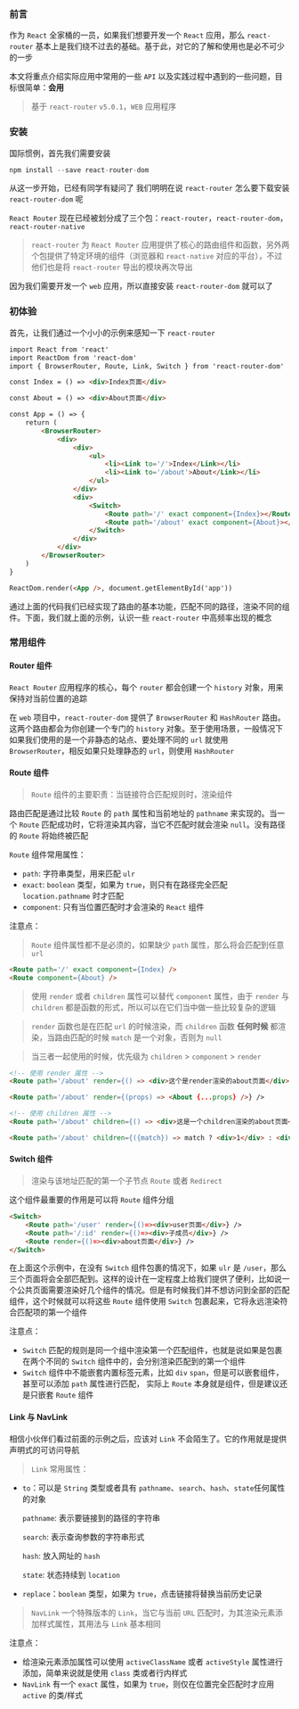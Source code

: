 ### 前言

作为 `React` 全家桶的一员，如果我们想要开发一个 `React` 应用，那么 `react-router` 基本上是我们绕不过去的基础。基于此，对它的了解和使用也是必不可少的一步

本文将重点介绍实际应用中常用的一些 `API` 以及实践过程中遇到的一些问题，目标很简单：**会用**

> 基于 `react-router` `v5.0.1`，`WEB` 应用程序

### 安装

国际惯例，首先我们需要安装

```js
npm install --save react-router-dom 
```

从这一步开始，已经有同学有疑问了 我们明明在说 `react-router` 怎么要下载安装 `react-router-dom` 呢

`React Router` 现在已经被划分成了三个包：`react-router`，`react-router-dom`，`react-router-native`

> `react-router` 为 `React Router` 应用提供了核心的路由组件和函数，另外两个包提供了特定环境的组件（浏览器和 `react-native` 对应的平台），不过他们也是将 `react-router` 导出的模块再次导出

因为我们需要开发一个 `web` 应用，所以直接安装 `react-router-dom` 就可以了

### 初体验

首先，让我们通过一个小小的示例来感知一下 `react-router`

```html
import React from 'react'
import ReactDom from 'react-dom'
import { BrowserRouter, Route, Link, Switch } from 'react-router-dom'

const Index = () => <div>Index页面</div>

const About = () => <div>About页面</div>

const App = () => {
    return (
        <BrowserRouter>
            <div>
                <div>
                    <ul>
                        <li><Link to='/'>Index</Link></li>
                        <li><Link to='/about'>About</Link></li>
                    </ul>
                </div>
                <div>
                    <Switch>
                        <Route path='/' exact component={Index}></Route>
                        <Route path='/about' exact component={About}></Route>
                    </Switch>
                </div>
            </div>
        </BrowserRouter>
    )
}

ReactDom.render(<App />, document.getElementById('app'))
```

通过上面的代码我们已经实现了路由的基本功能，匹配不同的路径，渲染不同的组件。下面，我们就上面的示例，认识一些 `react-router` 中高频率出现的概念

### 常用组件

#### Router 组件

`React Router` 应用程序的核心，每个 `router` 都会创建一个 `history` 对象，用来保持对当前位置的追踪

在 `web` 项目中，`react-router-dom` 提供了 `BrowserRouter` 和 `HashRouter` 路由。这两个路由都会为你创建一个专门的 `history` 对象。至于使用场景，一般情况下如果我们使用的是一个非静态的站点、要处理不同的 `url` 就使用 `BrowserRouter`，相反如果只处理静态的 `url`，则使用 `HashRouter`

#### Route 组件

> `Route` 组件的主要职责：当链接符合匹配规则时，渲染组件

路由匹配是通过比较 `Route` 的 `path` 属性和当前地址的 `pathname` 来实现的。当一个 `Route` 匹配成功时，它将渲染其内容，当它不匹配时就会渲染 `null`。没有路径的 `Route` 将始终被匹配

`Route` 组件常用属性：

- `path`: 字符串类型，用来匹配 `ulr`
- `exact`: `boolean` 类型，如果为 `true`，则只有在路径完全匹配 `location.pathname` 时才匹配
- `component`: 只有当位置匹配时才会渲染的 `React` 组件

注意点： 

> `Route` 组件属性都不是必须的，如果缺少 `path` 属性，那么将会匹配到任意 `url`

```html
<Route path='/' exact component={Index} />
<Route component={About} />
```
> 使用 `render` 或者 `children` 属性可以替代 `component` 属性，由于 `render` 与 `children` 都是函数的形式，所以可以在它们当中做一些比较复杂的逻辑

> `render` 函数也是在匹配 `url` 的时候渲染，而 `children` 函数 **任何时候** 都渲染，当路由匹配的时候 `match` 是一个对象，否则为 `null`

> 当三者一起使用的时候，优先级为 `children` > `component` > `render`

```html
<!-- 使用 render 属性 -->
<Route path='/about' render={() => <div>这个是render渲染的about页面</div>} />

<Route path='/about' render={(props) => <About {...props} />} />

<!-- 使用 children 属性 -->
<Route path='/about' children={() => <div>这是一个children渲染的about页面</div>}

<Route path='/about' children={({match}) => match ? <div>1</div> : <div>2</div> }
```

#### Switch 组件

> 渲染与该地址匹配的第一个子节点 `Route` 或者 `Redirect`

这个组件最重要的作用是可以将 `Route` 组件分组

```html
<Switch>
    <Route path='/user' render={()=><div>user页面</div>} />
    <Route path='/:id' render={()=><div>子成员</div>} />
    <Route render={()=><div>about页面</div>} />
</Switch>
```
在上面这个示例中，在没有 `Switch` 组件包裹的情况下，如果 `ulr` 是 `/user`，那么三个页面将会全部匹配到。这样的设计在一定程度上给我们提供了便利，比如说一个公共页面需要渲染好几个组件的情况。但是有时候我们并不想访问到全部的匹配组件，这个时候就可以将这些 `Route` 组件使用 `Switch` 包裹起来，它将永远渲染符合匹配项的第一个组件

注意点：

- `Switch` 匹配的规则是同一个组中渲染第一个匹配组件，也就是说如果是包裹在两个不同的 `Switch` 组件中的，会分别渲染匹配到的第一个组件
- `Switch` 组件中不能嵌套内置标签元素，比如 `div` `span`，但是可以嵌套组件，甚至可以添加 `path` 属性进行匹配， 实际上 `Route` 本身就是组件，但是建议还是只嵌套 `Route` 组件

#### Link 与 NavLink

相信小伙伴们看过前面的示例之后，应该对 `Link` 不会陌生了。它的作用就是提供声明式的可访问导航

> `Link` 常用属性：

- `to`：可以是 `String` 类型或者具有 `pathname`、`search`、`hash`、`state`任何属性的对象
    
    `pathname`: 表示要链接到的路径的字符串

    `search`: 表示查询参数的字符串形式
    
    `hash`: 放入网址的 `hash`
    
    `state`: 状态持续到 `location`
    
- `replace`：`boolean` 类型，如果为 `true`，点击链接将替换当前历史记录

> `NavLink` 一个特殊版本的 `Link`，当它与当前 `URL` 匹配时，为其渲染元素添加样式属性，其用法与 `Link` 基本相同

注意点：

- 给渲染元素添加属性可以使用 `activeClassName` 或者 `activeStyle` 属性进行添加，简单来说就是使用 `class` 类或者行内样式
- `NavLink` 有一个 `exact` 属性，如果为 `true`，则仅在位置完全匹配时才应用 `active` 的类/样式